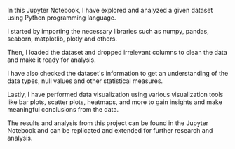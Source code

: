 
In this Jupyter Notebook, I have explored and analyzed a given dataset using Python programming language. 

I started by importing the necessary libraries such as numpy, pandas, seaborn, matplotlib, plotly and others. 

Then, I loaded the dataset and dropped irrelevant columns to clean the data and make it ready for analysis. 

I have also checked the dataset's information to get an understanding of the data types, null values and other statistical measures. 

Lastly, I have performed data visualization using various visualization tools like bar plots, scatter plots, heatmaps, and more to gain insights and make meaningful conclusions from the data. 

The results and analysis from this project can be found in the Jupyter Notebook and can be replicated and extended for further research and analysis.